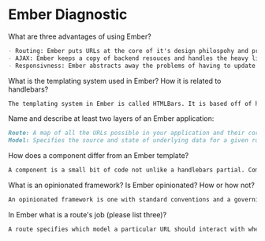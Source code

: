 # Ember Diagnostic

What are three advantages of using Ember?

```md
- Routing: Ember puts URLs at the core of it's design philospohy and provides and robust framework for front-end routing.
- AJAX: Ember keeps a copy of backend resouces and handles the heavy lifting of keeping client and server resources in-sync.
- Responsivness: Ember abstracts away the problems of having to update the view-state when it's underlying data changes.
```

What is the templating system used in Ember? How it is related to
handlebars?

```md
The templating system in Ember is called HTMLBars. It is based off of handlebars and follows a similar syntactical structure. Unlike Handlebars, it is built for integration with Ember and can be automatically updated when it's underlying model changes.
```

Name and describe at least two layers of an Ember application:

```md
Route: A map of all the URLs possible in your application and their corresponding templates.
Model: Specifies the source and state of underlying data for a given route.
```

How does a component differ from an Ember template?

```md
A component is a small bit of code not unlike a handlebars partial. Components are used to render frequently rendered blocks of code. For instance a thumbnail.
```

What is an opinionated framework? Is Ember opinionated? How or how not?

```md
An opinionated framework is one with standard conventions and a governing philospohy about how things should be done. Ember is an opinionated framework. Ember apps have a similar structure and it often relies on convential naming conventions to work properly.
```

In Ember what is a route's job (please list three)?

```md
A route specifies which model a particular URL should interact with when a view is loaded.
```
